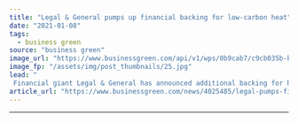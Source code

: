 ```yaml
---
title: "Legal & General pumps up financial backing for low-carbon heat"
date: "2021-01-08"
tags: 
  - business green
source: "business green"
image_url: "https://www.businessgreen.com/api/v1/wps/0b9cab7/c9cb035b-bac3-4254-a869-437d16a01663/4/heat-pumps-KangeStudio-185x114.jpg"
image_fp: "/assets/img/post_thumbnails/25.jpg"
lead: "
 Financial giant Legal & General has announced additional backing for heat pump technology, building on investments made last year ..."
article_url: "https://www.businessgreen.com/news/4025485/legal-pumps-financial-backing-low-carbon-heat"
---
```


---
